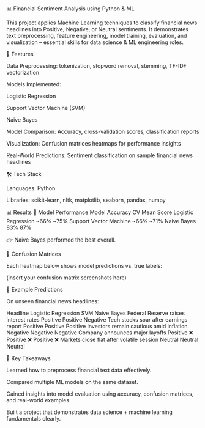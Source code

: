 📊 Financial Sentiment Analysis using Python & ML

This project applies Machine Learning techniques to classify financial news headlines into Positive, Negative, or Neutral sentiments.
It demonstrates text preprocessing, feature engineering, model training, evaluation, and visualization – essential skills for data science & ML engineering roles.

🚀 Features

Data Preprocessing: tokenization, stopword removal, stemming, TF-IDF vectorization

Models Implemented:

Logistic Regression

Support Vector Machine (SVM)

Naive Bayes

Model Comparison: Accuracy, cross-validation scores, classification reports

Visualization: Confusion matrices heatmaps for performance insights

Real-World Predictions: Sentiment classification on sample financial news headlines

🛠️ Tech Stack

Languages: Python

Libraries: scikit-learn, nltk, matplotlib, seaborn, pandas, numpy

📊 Results
🔹 Model Performance
Model	Accuracy    	CV Mean Score
Logistic Regression	  ~66%	~75%
Support Vector Machine	~66%	~71%
Naive Bayes	              83%	87%

👉 Naive Bayes performed the best overall.

🔹 Confusion Matrices

Each heatmap below shows model predictions vs. true labels:

(insert your confusion matrix screenshots here)

🔹 Example Predictions

On unseen financial news headlines:

Headline	Logistic Regression	SVM	Naive Bayes
Federal Reserve raises interest rates	Positive	Positive	Negative
Tech stocks soar after earnings report	Positive	Positive	Positive
Investors remain cautious amid inflation	Negative	Negative	Negative
Company announces major layoffs	Positive ❌	Positive ❌	Positive ❌
Markets close flat after volatile session	Neutral	Neutral	Neutral

🎯 Key Takeaways

Learned how to preprocess financial text data effectively.

Compared multiple ML models on the same dataset.

Gained insights into model evaluation using accuracy, confusion matrices, and real-world examples.

Built a project that demonstrates data science + machine learning fundamentals clearly.

